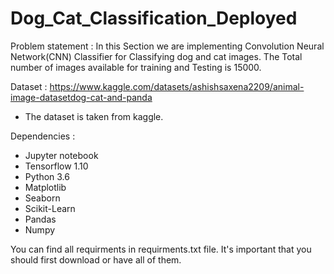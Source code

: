 # Dog_Cat_Classification_Deployed

Problem statement :
In this Section we are implementing Convolution Neural Network(CNN) Classifier for Classifying dog and cat images. The Total number of images available for training and Testing is 15000.

Dataset : https://www.kaggle.com/datasets/ashishsaxena2209/animal-image-datasetdog-cat-and-panda 
- The dataset is taken from kaggle.

Dependencies :

* Jupyter notebook
* Tensorflow 1.10
* Python 3.6
* Matplotlib
* Seaborn
* Scikit-Learn
* Pandas
* Numpy
 
You can find all requirments in requirments.txt file. It's important that you should first download or have all of them.

